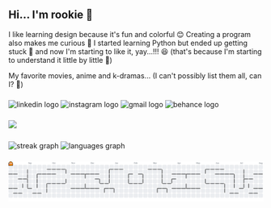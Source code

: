 <!--![Header](img/rookie.png)-->

<h2>Hi... I'm rookie 👋</h2>
<p> I like learning design because it's fun and colorful 😊 Creating a program also makes me curious 🧐 I started learning Python but ended up getting stuck 🥴 and now I'm starting to like it, yay...!!! 😆 (that's because I'm starting to understand it little by little 🥲)</p>

<p>My favorite movies, anime and k-dramas... (I can't possibly list them all, can I? 🤔)</p>


###

<div align="left">
  <img src="https://img.shields.io/static/v1?message=LinkedIn&logo=linkedin&label=&color=0077B5&logoColor=white&labelColor=&style=for-the-badge" height="40" alt="linkedin logo" href="www.linkedin.com/in/capensis-750863282" />
  <img src="https://img.shields.io/static/v1?message=Instagram&logo=instagram&label=&color=E4405F&logoColor=white&labelColor=&style=for-the-badge" height="40" alt="instagram logo" href="https://www.instagram.com/rookiee.an/?utm_source=ig_web_button_share_sheet" />
  <img src="https://img.shields.io/static/v1?message=Gmail&logo=gmail&label=&color=D14836&logoColor=white&labelColor=&style=for-the-badge" height="40" alt="gmail logo"  />
  <img src="https://img.shields.io/static/v1?message=Behance&logo=behance&label=&color=1769ff&logoColor=white&labelColor=&style=for-the-badge" height="40" alt="behance logo" href="https://www.behance.net/ranjasepta" />
</div>

###

<p align="left">
  <a href="https://skillicons.dev">
    <img src="https://skillicons.dev/icons?i=html,css,js,py,git,github,vscode,figma=" />
  </a>
</p>

###

<div align="left">
  <img src="https://streak-stats.demolab.com?user=rookieean&locale=en&mode=daily&theme=dark&hide_border=false&border_radius=5&order=3" height="100" alt="streak graph"  />
 <img src="https://github-readme-stats.vercel.app/api/top-langs?username=rookieean&locale=en&hide_title=false&layout=compact&card_width=320&langs_count=5&theme=dracula&hide_border=false" height="120" alt="languages graph"  />
</div>

###

<picture>
  <source media="(prefers-color-scheme: dark)" srcset="https://raw.githubusercontent.com/anjarnegara/anjarnegara/output/pacman-contribution-graph-dark.svg">
  <source media="(prefers-color-scheme: light)" srcset="https://raw.githubusercontent.com/anjarnegara/anjarnegara/output/pacman-contribution-graph.svg">
  <img alt="pacman contribution graph" src="https://raw.githubusercontent.com/anjarnegara/anjarnegara/output/pacman-contribution-graph.svg">
</picture>

###

